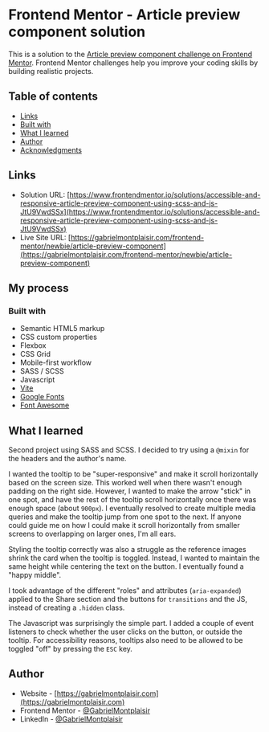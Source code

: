 # Frontend Mentor - Article preview component solution

This is a solution to the [Article preview component challenge on Frontend Mentor](https://www.frontendmentor.io/challenges/article-preview-component-dYBN_pYFT). Frontend Mentor challenges help you improve your coding skills by building realistic projects.

## Table of contents

- [Links](#links)
- [Built with](#built-with)
- [What I learned](#what-i-learned)
- [Author](#author)
- [Acknowledgments](#acknowledgments)

## Links

- Solution URL: [https://www.frontendmentor.io/solutions/accessible-and-responsive-article-preview-component-using-scss-and-js-JtU9VwdSSx](https://www.frontendmentor.io/solutions/accessible-and-responsive-article-preview-component-using-scss-and-js-JtU9VwdSSx)
- Live Site URL: [https://gabrielmontplaisir.com/frontend-mentor/newbie/article-preview-component](https://gabrielmontplaisir.com/frontend-mentor/newbie/article-preview-component)

## My process

### Built with

- Semantic HTML5 markup
- CSS custom properties
- Flexbox
- CSS Grid
- Mobile-first workflow
- SASS / SCSS
- Javascript
- [Vite](https://vitejs.dev/)
- [Google Fonts](https://fonts.google.com/)
- [Font Awesome](https://fontawesome.com)

## What I learned

Second project using SASS and SCSS. I decided to try using a `@mixin` for the headers and the author's name.

I wanted the tooltip to be "super-responsive" and make it scroll horizontally based on the screen size. This worked well when there wasn't enough padding on the right side. However, I wanted to make the arrow "stick" in one spot, and have the rest of the tooltip scroll horizontally once there was enough space (about `900px`). I eventually resolved to create multiple media queries and make the tooltip jump from one spot to the next. If anyone could guide me on how I could make it scroll horizontally from smaller screens to overlapping on larger ones, I'm all ears.

Styling the tooltip correctly was also a struggle as the reference images shrink the card when the tooltip is toggled. Instead, I wanted to maintain the same height while centering the text on the button. I eventually found a "happy middle".

I took advantage of the different "roles" and attributes (`aria-expanded`) applied to the Share section and the buttons for `transitions` and the JS, instead of creating a `.hidden` class.

The Javascript was surprisingly the simple part. I added a couple of event listeners to check whether the user clicks on the button, or outside the tooltip. For accessibility reasons, tooltips also need to be allowed to be toggled "off" by pressing the `ESC` key.

## Author

- Website - [https://gabrielmontplaisir.com](https://gabrielmontplaisir.com)
- Frontend Mentor - [@GabrielMontplaisir](https://www.frontendmentor.io/profile/GabrielMontplaisir)
- LinkedIn - [@GabrielMontplaisir](https://www.linkedin.com/in/gabriel-montplaisir/)
